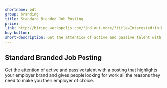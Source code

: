 ```yaml
---
shortname: bdt
group: branding
title: Standard Branded Job Posting
price:
link: http://hiring.workopolis.com/find-out-more/?title=Interested+in+Employer+Branding?&NetsuiteTitle=Standard+Branded+Job+Posting
buy-button:
short-description: Get the attention of active and passive talent with a posting that highlights your employer brand and gives people looking for work all the reasons they need to make you their employer of choice.
---
```


## Standard Branded Job Posting

Get the attention of active and passive talent with a posting that highlights your employer brand and gives people looking for work all the reasons they need to make you their employer of choice.
